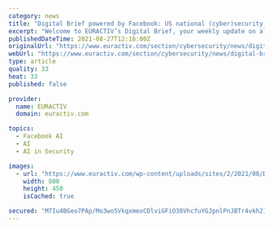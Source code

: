 ```yaml
---
category: news
title: "Digital Brief powered by Facebook: US national (cyber)security, UK tech superpower bid"
excerpt: "Welcome to EURACTIV’s Digital Brief, your weekly update on all things digital in the EU. You can subscribe to the newsletter here. “I’ve invited you all here today because you have the power,"
publishedDateTime: 2021-08-27T12:16:00Z
originalUrl: "https://www.euractiv.com/section/cybersecurity/news/digital-brief-powered-by-facebook-us-national-cybersecurity-uk-tech-superpower-bid/"
webUrl: "https://www.euractiv.com/section/cybersecurity/news/digital-brief-powered-by-facebook-us-national-cybersecurity-uk-tech-superpower-bid/"
type: article
quality: 33
heat: 33
published: false

provider:
  name: EURACTIV
  domain: euractiv.com

topics:
  - Facebook AI
  - AI
  - AI in Security

images:
  - url: "https://www.euractiv.com/wp-content/uploads/sites/2/2021/08/Digital-Brief_-1024x576-1-800x450-1.png"
    width: 800
    height: 450
    isCached: true

secured: "M7Iu4BGeo7PAp/Mo3wo5VkqxmeoCDlviGFiO38VhcfuYGJpnlPnJBTr4vkh21Kwaj7K5ySJKyAP5ypbVhQcgWZPc969YEikAC8Yy0V/Jp9s2SFr7a8uQJfPvPodvlRkZi6V3UxnJ8BldOdW4QqSHxF7NHGxrDNROD+S62abDC2FIy2GUlPnuJWriv1v1UImGRNQWTAUoKV7FvDUlswxSdq+t4VlNVSwhJlFavQbKoHH9j71z8vusf/e8rwFL61ZChXqnfxZWjkqoihgy9x/u8tXN+9PVFL2Lk48qKFQHEnivL4WvmMo2n1usoLLkt5bb5xo2P9H9GVZLDDCdX5HAhCROsc43DZG+2hHcBRzF4JI=;4h8OUA0yiDqNV2mxatWTQA=="
---
```


